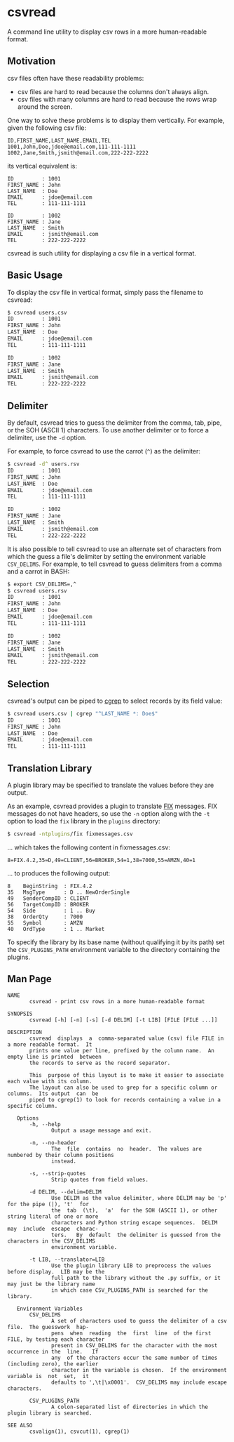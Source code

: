 # csvread
A command line utility to display csv rows in a more human-readable format.


## Motivation

csv files often have these readability problems:

- csv files are hard to read because the columns don't always align.
- csv files with many columns are hard to read because the rows wrap around the
  screen.

One way to solve these problems is to display them vertically.  For example,
given the following csv file:

```csv
ID,FIRST_NAME,LAST_NAME,EMAIL,TEL
1001,John,Doe,jdoe@email.com,111-111-1111
1002,Jane,Smith,jsmith@email.com,222-222-2222
```

its vertical equivalent is:

```
ID         : 1001
FIRST_NAME : John
LAST_NAME  : Doe
EMAIL      : jdoe@email.com
TEL        : 111-111-1111

ID         : 1002
FIRST_NAME : Jane
LAST_NAME  : Smith
EMAIL      : jsmith@email.com
TEL        : 222-222-2222
```

csvread is such utility for displaying a csv file in a vertical format.


## Basic Usage

To display the csv file in vertical format, simply pass the filename to csvread:
```sh
$ csvread users.csv
ID         : 1001
FIRST_NAME : John
LAST_NAME  : Doe
EMAIL      : jdoe@email.com
TEL        : 111-111-1111

ID         : 1002
FIRST_NAME : Jane
LAST_NAME  : Smith
EMAIL      : jsmith@email.com
TEL        : 222-222-2222
```


## Delimiter

By default, csvread tries to guess the delimiter from the comma, tab, pipe, or
the SOH (ASCII 1) characters.  To use another delimiter or to force a
delimiter, use the `-d` option.

For example, to force csvread to use the carrot (`^`) as the delimiter:
```sh
$ csvread -d^ users.rsv
ID         : 1001
FIRST_NAME : John
LAST_NAME  : Doe
EMAIL      : jdoe@email.com
TEL        : 111-111-1111

ID         : 1002
FIRST_NAME : Jane
LAST_NAME  : Smith
EMAIL      : jsmith@email.com
TEL        : 222-222-2222
```

It is also possible to tell csvread to use an alternate set of characters from
which the guess a file's delimiter by setting the environment variable
`CSV_DELIMS`.  For example, to tell csvread to guess delimiters from a comma
and a carrot in BASH:

```sh
$ export CSV_DELIMS=,^
$ csvread users.rsv
ID         : 1001
FIRST_NAME : John
LAST_NAME  : Doe
EMAIL      : jdoe@email.com
TEL        : 111-111-1111

ID         : 1002
FIRST_NAME : Jane
LAST_NAME  : Smith
EMAIL      : jsmith@email.com
TEL        : 222-222-2222
```


## Selection

csvread's output can be piped to [cgrep] to select records by its field value:
```sh
$ csvread users.csv | cgrep "^LAST_NAME *: Doe$"
ID         : 1001
FIRST_NAME : John
LAST_NAME  : Doe
EMAIL      : jdoe@email.com
TEL        : 111-111-1111
```


## Translation Library

A plugin library may be specified to translate the values before they are
output.

As an example, csvread provides a plugin to translate [FIX] messages.  FIX
messages do not have headers, so use the `-n` option along with the `-t` option
to load the `fix` library in the `plugins` directory:
```sh
$ csvread -ntplugins/fix fixmessages.csv
```
... which takes the following content in fixmessages.csv:
```
8=FIX.4.2,35=D,49=CLIENT,56=BROKER,54=1,38=7000,55=AMZN,40=1
```
... to produces the following output:
```
8    BeginString  : FIX.4.2
35   MsgType      : D .. NewOrderSingle
49   SenderCompID : CLIENT
56   TargetCompID : BROKER
54   Side         : 1 .. Buy
38   OrderQty     : 7000
55   Symbol       : AMZN
40   OrdType      : 1 .. Market
```
To specify the library by its base name (without qualifying it by its path) set
the `CSV_PLUGINS_PATH` environment variable to the directory containing the
plugins.


## Man Page
```
NAME
       csvread - print csv rows in a more human-readable format

SYNOPSIS
       csvread [-h] [-n] [-s] [-d DELIM] [-t LIB] [FILE [FILE ...]]

DESCRIPTION
       csvread  displays  a  comma-separated value (csv) file FILE in a more readable format.  It
       prints one value per line, prefixed by the column name.  An empty line is printed  between
       the records to serve as the record separator.

       This  purpose of this layout is to make it easier to associate each value with its column.
       The layout can also be used to grep for a specific column or columns.  Its output  can  be
       piped to cgrep(1) to look for records containing a value in a specific column.

   Options
       -h, --help
              Output a usage message and exit.

       -n, --no-header
              The  file  contains  no  header.  The values are numbered by their column positions
              instead.

       -s, --strip-quotes
              Strip quotes from field values.

       -d DELIM, --delim=DELIM
              Use DELIM as the value delimiter, where DELIM may be 'p' for the pipe (|), 't'  for
              the  tab  (\t),  'a'  for the SOH (ASCII 1), or other string literal of one or more
              characters and Python string escape sequences.  DELIM may  include  escape  charac-
              ters.   By  default  the delimiter is guessed from the characters in the CSV_DELIMS
              environment variable.

       -t LIB, --translator=LIB
              Use the plugin library LIB to preprocess the values before display.  LIB may be the
              full path to the library without the .py suffix, or it may just be the library name
              in which case CSV_PLUGINS_PATH is searched for the library.

   Environment Variables
       CSV_DELIMS
              A set of characters used to guess the delimiter of a csv file.  The guesswork  hap-
              pens  when  reading  the  first  line  of the first FILE, by testing each character
              present in CSV_DELIMS for the character with the most occurrence in the  line.   If
              any  of the characters occur the same number of times (including zero), the earlier
              character in the variable is chosen.  If the environment variable is  not  set,  it
              defaults to ',\t|\x0001'.  CSV_DELIMS may include escape characters.

       CSV_PLUGINS_PATH
              A colon-separated list of directories in which the plugin library is searched.

SEE ALSO
       csvalign(1), csvcut(1), cgrep(1)
```


[cgrep]: https://github.com/markuskimius/cgrep
[FIX]: http://fiximate.fixtrading.org/
